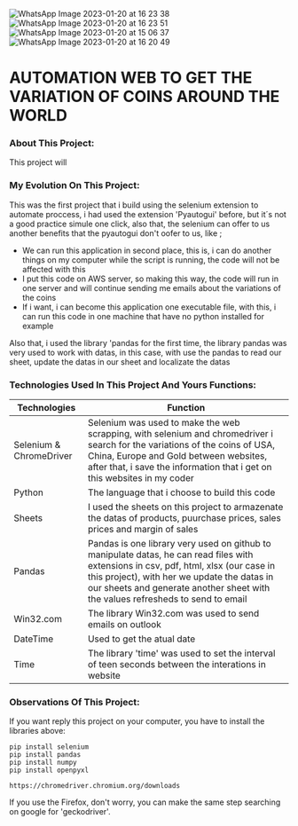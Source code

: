 ![WhatsApp Image 2023-01-20 at 16 23 38](https://user-images.githubusercontent.com/43014726/213787899-16afd6a8-2b72-42bd-9ba6-7cc86a1522f9.jpeg)
![WhatsApp Image 2023-01-20 at 16 23 51](https://user-images.githubusercontent.com/43014726/213787901-42b2ac7d-5ba0-4d59-8a91-6bf882d16e8a.jpeg)
![WhatsApp Image 2023-01-20 at 15 06 37](https://user-images.githubusercontent.com/43014726/213787903-84c0052a-e3ae-4834-a3a7-5519af3dec59.jpeg)
![WhatsApp Image 2023-01-20 at 16 20 49](https://user-images.githubusercontent.com/43014726/213787905-944d5c6b-37cc-4679-8b05-a1a21b1196fc.jpeg)

# AUTOMATION WEB TO GET THE VARIATION OF COINS AROUND THE WORLD

### About This Project:
This project will

### My Evolution On This Project:
This was the first project that i build using the selenium extension to automate proccess, i had used the extension 'Pyautogui' before, but it´s not a good practice simule one click, also that, the selenium can offer to us another benefits that the pyautogui don't oofer to us, like ; 
<ul>
  <li>We can run this application in second place, this is, i can do another things on my computer while the script is running, the code will not be affected with this</li>
  <li>I put this code on AWS server, so making this way, the code will run in one server and will continue sending me emails about the variations of the coins</li>
  <li>If i want, i can become this application one executable file, with this, i can run this code in one machine that have no python installed for example</li>
</ul>

Also that, i used the library 'pandas for the first time, the library pandas was very used to work with datas, in this case, with use the pandas to read our sheet, update the datas in our sheet and localizate the datas

### Technologies Used In This Project And Yours Functions:

| Technologies | Function |
| ----------- | ----------- |
| Selenium & ChromeDriver | Selenium was used to make the web scrapping, with selenium and chromedriver i search for the variations of the coins of USA, China, Europe and Gold between websites, after that, i save the information that i get on this websites in my coder |
| Python | The language that i choose to build this code |
| Sheets | I used the sheets on this project to armazenate the datas of products, puurchase prices, sales prices and margin of sales |
| Pandas | Pandas is one library very used on github to manipulate datas, he can read files with extensions in csv, pdf, html, xlsx (our case in this project), with her we update the datas in our sheets and generate another sheet with the values refresheds to send to email |
| Win32.com | The library Win32.com was used to send emails on outlook |
| DateTime | Used to get the atual date |
| Time | The library 'time' was used to set the interval of teen seconds between the interations in website |

### Observations Of This Project:
If you want reply this project on your computer, you have to install the libraries above: 

~~~ List of libraries that you have to install in your computer to run this application
pip install selenium
pip install pandas
pip install numpy
pip install openpyxl
~~~

~~~Also that, you will need install the 'chromedriver', verify your google chrome version and install the chromedriver through the link above, after downloaded, you have to copy and paste the project in the same folder that you create the file python that will run you application
https://chromedriver.chromium.org/downloads
~~~

If you use the Firefox, don't worry, you can make the same step searching on google for 'geckodriver'. 
